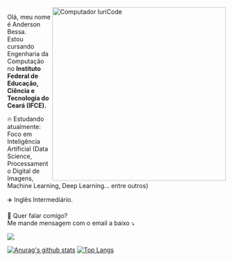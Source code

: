 <img src="https://raw.githubusercontent.com/MicaelliMedeiros/micaellimedeiros/master/image/computer-illustration.png" min-width="400px" max-width="400px" width="400px" align="right" alt="Computador IuriCode">

<p align="left">
  Olá, meu nome é Anderson Bessa. <br>
  Estou cursando Engenharia da Computação no <strong> Instituto Federal de Educação, Ciência e Tecnologia do Ceará (IFCE). </strong>
</p>

<p align="left">
  🔥 Estudando atualmente: Foco em Inteligência Artificial (Data Science, Processamento Digital de Imagens, Machine Learning, Deep Learning... entre outros)
</p>

<p align="left">
  ✈️ Inglês Intermediário.
</p>

<p align="left">
💌  Quer falar comigo?<br>
  Me mande mensagem com o email a baixo ⤵️
</p>

<p align="left">
<a href="mailto:andersonbessa7@gmail.com" alt="Gmail">
<img src="https://img.shields.io/badge/-andersonbessa7@gmail.com-e34c41?style=flat-square&labelColor=e34c41&logo=gmail&logoColor=white&link=andersonbessa7@gmail.com" /></a>
  
</p>

[![Anurag's github stats](https://github-readme-stats.vercel.app/api?username=andersontbessa)](https://github.com/anuraghazra/github-readme-stats)
[![Top Langs](https://github-readme-stats.vercel.app/api/top-langs/?username=andersontbessa&layout=compact)](https://github.com/anuraghazra/github-readme-stats)
